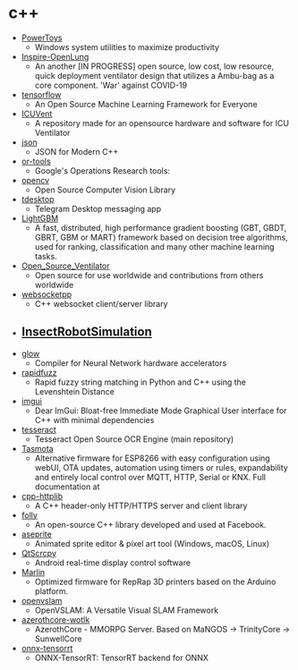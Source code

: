 # c++
- [PowerToys](https://github.com/microsoft/PowerToys)
  - Windows system utilities to maximize productivity
- [Inspire-OpenLung](https://github.com/Inspire-Poli-USP/Inspire-OpenLung)
  - An another [IN PROGRESS] open source, low cost, low resource, quick deployment ventilator design that utilizes a Ambu-bag as a core component. 'War' against COVID-19
- [tensorflow](https://github.com/tensorflow/tensorflow)
  - An Open Source Machine Learning Framework for Everyone
- [ICUVent](https://github.com/alex3dbros/ICUVent)
  - A repository made for an opensource hardware and software for ICU Ventilator
- [json](https://github.com/nlohmann/json)
  - JSON for Modern C++
- [or-tools](https://github.com/google/or-tools)
  - Google's Operations Research tools:
- [opencv](https://github.com/opencv/opencv)
  - Open Source Computer Vision Library
- [tdesktop](https://github.com/telegramdesktop/tdesktop)
  - Telegram Desktop messaging app
- [LightGBM](https://github.com/microsoft/LightGBM)
  - A fast, distributed, high performance gradient boosting (GBT, GBDT, GBRT, GBM or MART) framework based on decision tree algorithms, used for ranking, classification and many other machine learning tasks.
- [Open_Source_Ventilator](https://github.com/CSSALTlab/Open_Source_Ventilator)
  - Open source for use worldwide and contributions from others worldwide
- [websocketpp](https://github.com/zaphoyd/websocketpp)
  - C++ websocket client/server library
- [InsectRobotSimulation](https://github.com/neuroprod/InsectRobotSimulation)
  - 
- [glow](https://github.com/pytorch/glow)
  - Compiler for Neural Network hardware accelerators
- [rapidfuzz](https://github.com/rhasspy/rapidfuzz)
  - Rapid fuzzy string matching in Python and C++ using the Levenshtein Distance
- [imgui](https://github.com/ocornut/imgui)
  - Dear ImGui: Bloat-free Immediate Mode Graphical User interface for C++ with minimal dependencies
- [tesseract](https://github.com/tesseract-ocr/tesseract)
  - Tesseract Open Source OCR Engine (main repository)
- [Tasmota](https://github.com/arendst/Tasmota)
  - Alternative firmware for ESP8266 with easy configuration using webUI, OTA updates, automation using timers or rules, expandability and entirely local control over MQTT, HTTP, Serial or KNX. Full documentation at
- [cpp-httplib](https://github.com/yhirose/cpp-httplib)
  - A C++ header-only HTTP/HTTPS server and client library
- [folly](https://github.com/facebook/folly)
  - An open-source C++ library developed and used at Facebook.
- [aseprite](https://github.com/aseprite/aseprite)
  - Animated sprite editor & pixel art tool (Windows, macOS, Linux)
- [QtScrcpy](https://github.com/barry-ran/QtScrcpy)
  - Android real-time display control software
- [Marlin](https://github.com/MarlinFirmware/Marlin)
  - Optimized firmware for RepRap 3D printers based on the Arduino platform.
- [openvslam](https://github.com/xdspacelab/openvslam)
  - OpenVSLAM: A Versatile Visual SLAM Framework
- [azerothcore-wotlk](https://github.com/azerothcore/azerothcore-wotlk)
  - AzerothCore - MMORPG Server. Based on MaNGOS -> TrinityCore -> SunwellCore
- [onnx-tensorrt](https://github.com/onnx/onnx-tensorrt)
  - ONNX-TensorRT: TensorRT backend for ONNX
